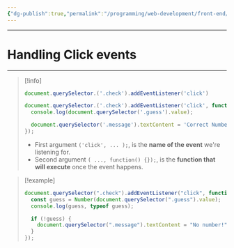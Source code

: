 ```yaml
---
{"dg-publish":true,"permalink":"/programming/web-development/front-end/javascript-vanilla/dom/03-handling-click-events/","tags":["programming","webdevelopment","frontend","JavaScript"],"created":"2024-11-09T11:30:33.159+08:00"}
---
```



---

# Handling Click events

---

> [!info]
>
> ```javascript
> document.querySelector.('.check').addEventListener('click')
>
> document.querySelector.('.check').addEventListener('click', function() {
> 	console.log(document.querySelector('.guess').value);
>
> 	document.querySelector('.message').textContent = 'Correct Number!';
> });
> ```
>
> - First argument `('click', ... );`, is the **name of the event** we're listening for.
> - Second argument `( ..., function() {});`, is the **function that will execute** once the event happens.

> [!example]
>
> ```javascript
> document.querySelector(".check").addEventListener("click", function () {
>   const guess = Number(document.querySelector(".guess").value);
>   console.log(guess, typeof guess);
>
>   if (!guess) {
>     document.querySelector(".message").textContent = "No number!";
>   }
> });
> ```
